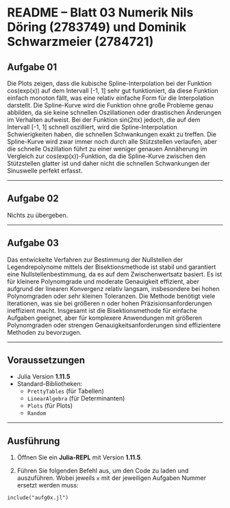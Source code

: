 
# README – Blatt 03 Numerik Nils Döring (2783749) und Dominik Schwarzmeier (2784721)


## Aufgabe 01

Die Plots zeigen, dass die kubische Spline-Interpolation bei der Funktion cos(exp(x)) auf dem Intervall [-1, 1] sehr gut funktioniert, da diese Funktion einfach monoton fällt, was eine relativ einfache Form für die Interpolation darstellt. Die Spline-Kurve wird die Funktion ohne große Probleme genau abbilden, da sie keine schnellen Oszillationen oder drastischen Änderungen im Verhalten aufweist. Bei der Funktion sin(2πx) jedoch, die auf dem Intervall [-1, 1] schnell oszilliert, wird die Spline-Interpolation Schwierigkeiten haben, die schnellen Schwankungen exakt zu treffen. Die Spline-Kurve wird zwar immer noch durch alle Stützstellen verlaufen, aber die schnelle Oszillation führt zu einer weniger genauen Annäherung im Vergleich zur cos(exp(x))-Funktion, da die Spline-Kurve zwischen den Stützstellen glatter ist und daher nicht die schnellen Schwankungen der Sinuswelle perfekt erfasst.

---

## Aufgabe 02

Nichts zu übergeben.

---

## Aufgabe 03

Das entwickelte Verfahren zur Bestimmung der Nullstellen der Legendrepolynome mittels der Bisektionsmethode ist stabil und garantiert eine Nullstellenbestimmung, da es auf dem Zwischenwertsatz basiert. Es ist für kleinere Polynomgrade und moderate Genauigkeit effizient, aber aufgrund der linearen Konvergenz relativ langsam, insbesondere bei hohen Polynomgraden oder sehr kleinen Toleranzen. Die Methode benötigt viele Iterationen, was sie bei größeren n oder hohen Präzisionsanforderungen ineffizient macht. Insgesamt ist die Bisektionsmethode für einfache Aufgaben geeignet, aber für komplexere Anwendungen mit größeren Polynomgraden oder strengen Genauigkeitsanforderungen sind effizientere Methoden zu bevorzugen.

---

## Voraussetzungen

- Julia Version **1.11.5**
- Standard-Bibliotheken:
  - `PrettyTables` (für Tabellen)
  - `LinearAlgebra` (für Determinanten)
  - `Plots` (für Plots)
  - `Random`
  
---

## Ausführung

1. Öffnen Sie ein **Julia-REPL** mit Version **1.11.5**.

2. Führen Sie folgenden Befehl aus, um den Code zu laden und auszuführen. Wobei jeweils `x` mit der jeweiligen Aufgaben Nummer ersetzt werden muss:

```
include("aufg0x.jl")
```